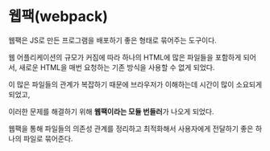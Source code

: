 # 웹팩(webpack)

웹팩은 JS로 만든 프로그램을 배포하기 좋은 형태로 묶어주는 도구이다. 

웹 어플리케이션의 규모가 커짐에 따라 하나의 HTML에 많은 파일들을 포함하게 되어서, 새로운 HTML을 매번 요청하는 기존 방식을 사용할 수 없게 되었다. 

이 많은 파일들의 관계가 복잡하기 때문에 브라우저가 이해하는데 시간이 많이 소요되게 되었고,

이러한 문제를 해결하기 위해 **웹팩이라는 모듈 번들러**가 나오게 되었다.

웹팩을 통해 파일들의 의존성 관계를 정리하고 최적화해서 사용자에게 전달하기 좋은 하나의 파일로 묶어준다.

